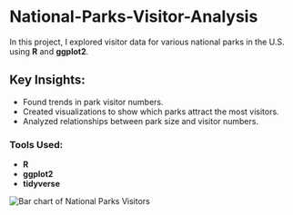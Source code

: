 # National-Parks-Visitor-Analysis

In this project, I explored visitor data for various national parks in the U.S. using **R** and **ggplot2**.

## Key Insights:
- Found trends in park visitor numbers.
- Created visualizations to show which parks attract the most visitors.
- Analyzed relationships between park size and visitor numbers.

### Tools Used:
- **R**
- **ggplot2**
- **tidyverse**

![Bar chart of National Parks Visitors](national_parks_visitors_bar_chart.png)
